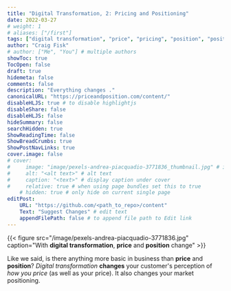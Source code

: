 ```yaml
---
title: "Digital Transformation, 2: Pricing and Positioning"
date: 2022-03-27
# weight: 1
# aliases: ["/first"]
tags: ["digital transformation", "price", "pricing", "position", "positioning"]
author: "Craig Fisk"
# author: ["Me", "You"] # multiple authors
showToc: true
TocOpen: false
draft: true
hidemeta: false
comments: false
description: "Everything changes ."
canonicalURL: "https://priceandposition.com/content/"
disableHLJS: true # to disable highlightjs
disableShare: false
disableHLJS: false
hideSummary: false
searchHidden: true
ShowReadingTime: false
ShowBreadCrumbs: true
ShowPostNavLinks: true
cover.image: false
# cover:
#     image: "image/pexels-andrea-piacquadio-3771836_thumbnail.jpg" # image path/url
#     alt: "<alt text>" # alt text
#     caption: "<text>" # display caption under cover
#     relative: true # when using page bundles set this to true
    # hidden: true # only hide on current single page
editPost:
    URL: "https://github.com/<path_to_repo>/content"
    Text: "Suggest Changes" # edit text
    appendFilePath: false # to append file path to Edit link
---
```


{{< figure src="/image/pexels-andrea-piacquadio-3771836.jpg" caption="With **digital transformation**, **price** and **position** change" >}}

Like we said, is there anything more basic in business than **price** and **position**? _Digital transformation_ **changes** your customer's perception of _how you price_ (as well as your price). It also changes your market positioning.


